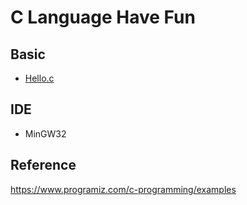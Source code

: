 # C Language Have Fun
## Basic
* [Hello.c](Basic/Hello.c)

## IDE
* MinGW32

## Reference
https://www.programiz.com/c-programming/examples
